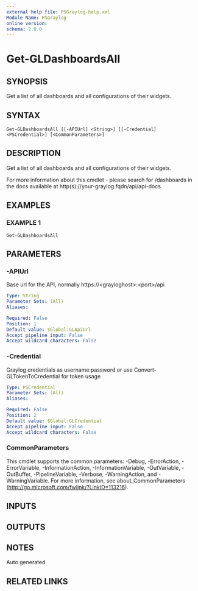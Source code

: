 ```yaml
---
external help file: PSGraylog-help.xml
Module Name: PSGraylog
online version:
schema: 2.0.0
---
```


# Get-GLDashboardsAll

## SYNOPSIS
Get a list of all dashboards and all configurations of their widgets.

## SYNTAX

```
Get-GLDashboardsAll [[-APIUrl] <String>] [[-Credential] <PSCredential>] [<CommonParameters>]
```

## DESCRIPTION
Get a list of all dashboards and all configurations of their widgets.


For more information about this cmdlet - please search for /dashboards in the docs available at http(s)://your-graylog.fqdn/api/api-docs

## EXAMPLES

### EXAMPLE 1
```
Get-GLDashboardsAll
```

## PARAMETERS

### -APIUrl
Base url for the API, normally https://\<grayloghost\>:\<port\>/api

```yaml
Type: String
Parameter Sets: (All)
Aliases:

Required: False
Position: 1
Default value: $Global:GLApiUrl
Accept pipeline input: False
Accept wildcard characters: False
```

### -Credential
Graylog credentials as username:password or use Convert-GLTokenToCredential for token usage

```yaml
Type: PSCredential
Parameter Sets: (All)
Aliases:

Required: False
Position: 2
Default value: $Global:GLCredential
Accept pipeline input: False
Accept wildcard characters: False
```

### CommonParameters
This cmdlet supports the common parameters: -Debug, -ErrorAction, -ErrorVariable, -InformationAction, -InformationVariable, -OutVariable, -OutBuffer, -PipelineVariable, -Verbose, -WarningAction, and -WarningVariable.
For more information, see about_CommonParameters (http://go.microsoft.com/fwlink/?LinkID=113216).

## INPUTS

## OUTPUTS

## NOTES
Auto generated

## RELATED LINKS
